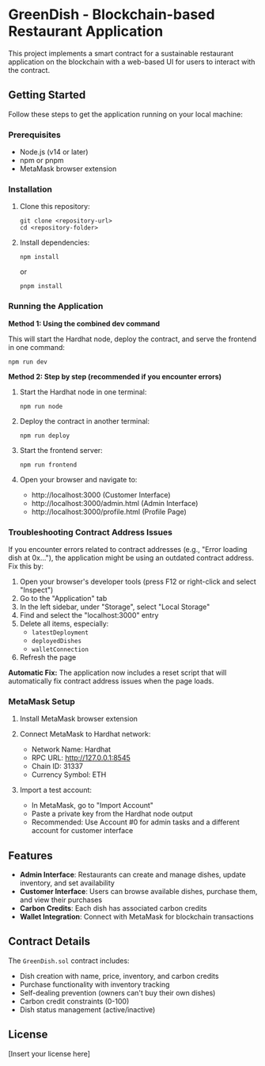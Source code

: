 # GreenDish - Blockchain-based Restaurant Application

This project implements a smart contract for a sustainable restaurant application on the blockchain with a web-based UI for users to interact with the contract.

## Getting Started

Follow these steps to get the application running on your local machine:

### Prerequisites

- Node.js (v14 or later)
- npm or pnpm
- MetaMask browser extension

### Installation

1. Clone this repository:
   ```
   git clone <repository-url>
   cd <repository-folder>
   ```

2. Install dependencies:
   ```
   npm install
   ```
   or
   ```
   pnpm install
   ```

### Running the Application

**Method 1: Using the combined dev command**

This will start the Hardhat node, deploy the contract, and serve the frontend in one command:

```
npm run dev
```

**Method 2: Step by step (recommended if you encounter errors)**

1. Start the Hardhat node in one terminal:
   ```
   npm run node
   ```

2. Deploy the contract in another terminal:
   ```
   npm run deploy
   ```

3. Start the frontend server:
   ```
   npm run frontend
   ```

4. Open your browser and navigate to:
   - http://localhost:3000 (Customer Interface)
   - http://localhost:3000/admin.html (Admin Interface)
   - http://localhost:3000/profile.html (Profile Page)

### Troubleshooting Contract Address Issues

If you encounter errors related to contract addresses (e.g., "Error loading dish at 0x..."), the application might be using an outdated contract address. Fix this by:

1. Open your browser's developer tools (press F12 or right-click and select "Inspect")
2. Go to the "Application" tab
3. In the left sidebar, under "Storage", select "Local Storage"
4. Find and select the "localhost:3000" entry
5. Delete all items, especially:
   - `latestDeployment`
   - `deployedDishes`
   - `walletConnection`
6. Refresh the page

**Automatic Fix:** The application now includes a reset script that will automatically fix contract address issues when the page loads.

### MetaMask Setup

1. Install MetaMask browser extension
2. Connect MetaMask to Hardhat network:
   - Network Name: Hardhat
   - RPC URL: http://127.0.0.1:8545
   - Chain ID: 31337
   - Currency Symbol: ETH

3. Import a test account:
   - In MetaMask, go to "Import Account"
   - Paste a private key from the Hardhat node output
   - Recommended: Use Account #0 for admin tasks and a different account for customer interface

## Features

- **Admin Interface**: Restaurants can create and manage dishes, update inventory, and set availability
- **Customer Interface**: Users can browse available dishes, purchase them, and view their purchases
- **Carbon Credits**: Each dish has associated carbon credits
- **Wallet Integration**: Connect with MetaMask for blockchain transactions

## Contract Details

The `GreenDish.sol` contract includes:

- Dish creation with name, price, inventory, and carbon credits
- Purchase functionality with inventory tracking
- Self-dealing prevention (owners can't buy their own dishes)
- Carbon credit constraints (0-100)
- Dish status management (active/inactive)

## License

[Insert your license here]
